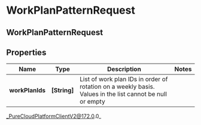 # WorkPlanPatternRequest

## WorkPlanPatternRequest

## Properties

|Name | Type | Description | Notes|
|------------ | ------------- | ------------- | -------------|
| **workPlanIds** | **[String]** | List of work plan IDs in order of rotation on a weekly basis. Values in the list cannot be null or empty | |



_PureCloudPlatformClientV2@172.0.0_
